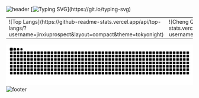 ![header](https://capsule-render.vercel.app/api?type=waving&color=0:00C9FF,100:92FE9D&height=200&section=header&text=Welcome+to+My+Space+!&fontSize=35&fontColor=fff&animation=fadeIn)
[![Typing SVG](https://readme-typing-svg.demolab.com?font=Fira+Code&pause=1000&color=0E3140&multiline=true&width=435&height=70&lines=Hi+there!+I'm+Cheng.+😊;Happy+to+see+you+here!)](https://git.io/typing-svg)

<table>
<tr>
<td>![Top Langs](https://github-readme-stats.vercel.app/api/top-langs/?username=jinxiuprospect&layout=compact&theme=tokyonight)</td>
<td>![Cheng Qian's GitHub stats](https://github-readme-stats.vercel.app/api?username=jinxiuprospect&show_icons=true&theme=tokyonight)</td>
<td>![GitHub Streak](https://streak-stats.demolab.com/?user=jinxiuprospect&theme=tokyonight&hide_border=true)</td>
</tr>
</table>

![Jinxiuprospect's github activity graph](https://raw.githubusercontent.com/jinxiuprospect/jinxiuprospect/output/github-contribution-grid-snake.svg)
![footer](https://capsule-render.vercel.app/api?type=waving&color=0:92FE9D,100:00C9FF&height=100&section=footer)
